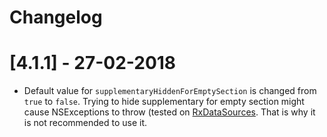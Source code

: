 # Changelog

# [4.1.1] - 27-02-2018

- Default value for `supplementaryHiddenForEmptySection` is changed from `true` to `false`. Trying to hide supplementary for empty section might cause NSExceptions to throw (tested on [RxDataSources](https://github.com/RxSwiftCommunity/RxDataSources). That is why it is not recommended to use it.
